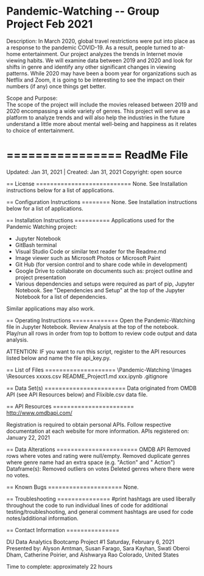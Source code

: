 # Pandemic-Watching -- Group Project Feb 2021

Description: In March 2020, global travel restrictions were put into place as a response to the pandemic COVID-19. As a result, people turned to at-home entertainment. Our project analyzes the trends in Internet movie viewing habits. We will examine data between 2019 and 2020 and look for shifts in genre and identify any other significant changes in viewing patterns. While 2020 may have been a boom year for organizations such as Netflix and Zoom, it is going to be interesting to see the impact on their numbers (if any) once things get better.

Scope and Purpose:  
The scope of the project will include the movies released between 2019 and 2020 encompassing a wide variety of genres. This project will serve as a platform to analyze trends and will also help the industries in the future understand a little more about mental well-being and happiness as it relates to choice of entertainment. 


================
ReadMe File
================

Updated: Jan 31, 2021 | Created: Jan 31, 2021
Copyright: open source

== License ===========================
None. See Installation instructions below for a list of applications.


== Configuration Instructions ========
None. See Installation instructions below for a list of applications.


== Installation Instructions ==========
Applications used for the Pandemic Watching project:
- Jupyter Notebook
- GitBash terminal
- Visual Studio Code or similar text reader for the Readme.md
- Image viewer such as Microsoft Photos or Microsoft Paint
- Git Hub (for version control and to share code while in development)
- Google Drive to collaborate on documents such as: project outline and project presentation
- Various dependencies and setups were required as part of pip, Jupyter Notebook. See "Dependencies and Setup" at the top of the Jupyter Notebook for a list of dependencies.

Similar applications may also work.


== Operating Instructions =============
Open the Pandemic-Watching file in Jupyter Notebook.
Review Analysis at the top of the notebook.
Play/run all rows in order from top to bottom to review code output and data analysis.

ATTENTION: IF you want to run this script, register to the API resources listed below and name the file api_key.py.


== List of Files ====================
\Pandemic-Watching
    \Images
    \Resources
        xxxxs.csv
    README_Project1.md
    xxx.ipynb
    .gitignore


== Data Set(s) =======================
Data originated from OMDB API (see API Resources below) and Flixible.csv data file.


== API Resources =======================
http://www.omdbapi.com/


Registration is required to obtain personal APIs. Follow respective documentation at each website for more information.
APIs registered on: January 22, 2021


== Data Alterations =======================
OMDB API
    Removed rows where votes and rating were null/empty.
    Removed duplicate genres where genre name had an extra space (e.g. "Action" and " Action")
Dataframe(s):
    Removed outliers on votes
    Deleted genres where there were no votes.



== Known Bugs =====================
None.


== Troubleshooting ===============
#print hashtags are used liberally throughout the code to run individual lines of code for additional testing/troubleshooting, and general comment hashtags are used for code notes/additional information.




== Contact Information ===============

DU Data Analytics Bootcamp
Project #1
Saturday, February 6, 2021
Presented by: Alyson Amtman, Susan Farago, Sara Kayhan, Swati Oberoi Dham, Catherine Poirier, and Aishwarya Rao
Colorado, United States

Time to complete: approximately 22 hours
